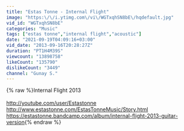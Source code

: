 ```yaml
---
title: "Estas Tonne - Internal Flight"
image: "https:\/\/i.ytimg.com\/vi\/WGTxqhSN8bE\/hqdefault.jpg"
vid_id: "WGTxqhSN8bE"
categories: "Music"
tags: ["estas tonne","internal flight","acoustic"]
date: "2021-09-19T04:09:16+03:00"
vid_date: "2013-09-16T20:28:27Z"
duration: "PT1H4M39S"
viewcount: "13898758"
likeCount: "135790"
dislikeCount: "3449"
channel: "Gunay S."
---
```

{% raw %}Internal Flight 2013<br /><br /><a rel="nofollow" target="blank" href="http://youtube.com/user/Estastonne">http://youtube.com/user/Estastonne</a><br /><a rel="nofollow" target="blank" href="http://www.estastonne.com/EstasTonneMusic/Story.html">http://www.estastonne.com/EstasTonneMusic/Story.html</a><br /><a rel="nofollow" target="blank" href="https://estastonne.bandcamp.com/album/internal-flight-2013-guitar-version">https://estastonne.bandcamp.com/album/internal-flight-2013-guitar-version</a>{% endraw %}
